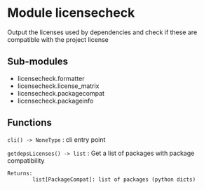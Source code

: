 Module licensecheck
===================
Output the licenses used by dependencies and check if these are compatible
with the project license

Sub-modules
-----------
* licensecheck.formatter
* licensecheck.license_matrix
* licensecheck.packagecompat
* licensecheck.packageinfo

Functions
---------

    
`cli() ‑> NoneType`
:   cli entry point

    
`getdepsLicenses() ‑> list`
:   Get a list of packages with package compatibility
    
    Returns:
            list[PackageCompat]: list of packages (python dicts)